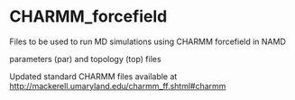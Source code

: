 # CHARMM_forcefield
Files to be used to run MD simulations using CHARMM forcefield in NAMD

parameters (par) and topology (top) files

Updated standard CHARMM files available at
http://mackerell.umaryland.edu/charmm_ff.shtml#charmm

